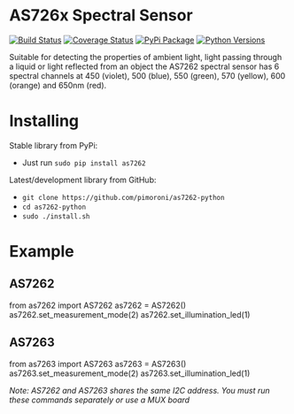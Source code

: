 # AS726x Spectral Sensor

[![Build Status](https://travis-ci.com/pimoroni/as7262-python.svg?branch=master)](https://travis-ci.com/pimoroni/as7262-python)
[![Coverage Status](https://coveralls.io/repos/github/pimoroni/as7262-python/badge.svg?branch=master)](https://coveralls.io/github/pimoroni/as7262-python?branch=master)
[![PyPi Package](https://img.shields.io/pypi/v/as7262.svg)](https://pypi.python.org/pypi/as7262)
[![Python Versions](https://img.shields.io/pypi/pyversions/as7262.svg)](https://pypi.python.org/pypi/as7262)

Suitable for detecting the properties of ambient light, light passing through a liquid or light reflected from an object the AS7262 spectral sensor has 6 spectral channels at 450 (violet), 500 (blue), 550 (green), 570 (yellow), 600 (orange) and 650nm (red).

# Installing

Stable library from PyPi:

* Just run `sudo pip install as7262`

Latest/development library from GitHub:

* `git clone https://github.com/pimoroni/as7262-python`
* `cd as7262-python`
* `sudo ./install.sh`

# Example
## AS7262
from as7262 import AS7262
as7262 = AS7262()
as7262.set_measurement_mode(2)
as7262.set_illumination_led(1)

## AS7263
from as7263 import AS7263
as7263 = AS7263()
as7263.set_measurement_mode(2)
as7263.set_illumination_led(1)

*Note: AS7262 and AS7263 shares the same I2C address. You must run these commands separately or use a MUX board*
